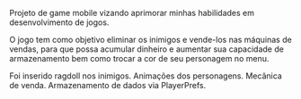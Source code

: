 Projeto de game mobile vizando aprimorar minhas habilidades em desenvolvimento de jogos.

O jogo tem como objetivo eliminar os inimigos e vende-los nas máquinas de vendas, para que possa acumular dinheiro e aumentar sua capacidade de armazenamento bem como trocar a cor de seu personagem no menu.

Foi inserido ragdoll nos inimigos.
Animações dos personagens.
Mecânica de venda.
Armazenamento de dados via PlayerPrefs.
